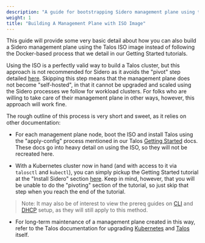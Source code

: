 ```yaml
---
description: "A guide for bootstrapping Sidero management plane using the ISO image"
weight: 1
title: "Building A Management Plane with ISO Image"
---
```


This guide will provide some very basic detail about how you can also build a Sidero management plane using the Talos ISO image instead of following the Docker-based process that we detail in our Getting Started tutorials.

Using the ISO is a perfectly valid way to build a Talos cluster, but this approach is not recommended for Sidero as it avoids the "pivot" step detailed [here](../../getting-started/pivot).
Skipping this step means that the management plane does not become "self-hosted", in that it cannot be upgraded and scaled using the Sidero processes we follow for workload clusters.
For folks who are willing to take care of their management plane in other ways, however, this approach will work fine.

The rough outline of this process is very short and sweet, as it relies on other documentation:

- For each management plane node, boot the ISO and install Talos using the "apply-config" process mentioned in our Talos [Getting Started](https://www.talos.dev/latest/introduction/getting-started/) docs.
  These docs go into heavy detail on using the ISO, so they will not be recreated here.

- With a Kubernetes cluster now in hand (and with access to it via `talosctl` and `kubectl`), you can simply pickup the Getting Started tutorial at the "Install Sidero" section [here](../../getting-started/install-clusterapi).
  Keep in mind, however, that you will be unable to do the "pivoting" section of the tutorial, so just skip that step when you reach the end of the tutorial.

> Note: It may also be of interest to view the prereq guides on [CLI](../../getting-started/prereq-cli-tools) and [DHCP](../../getting-started/prereq-dhcp) setup, as they will still apply to this method.

- For long-term maintenance of a management plane created in this way, refer to the Talos documentation for upgrading [Kubernetes](https://www.talos.dev/latest/kubernetes-guides/upgrading-kubernetes/) and [Talos](https://www.talos.dev/latest/talos-guides/upgrading-talos/) itself.
